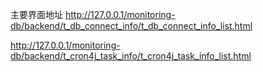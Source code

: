 主要界面地址
http://127.0.0.1/monitoring-db/backend/t_db_connect_info/t_db_connect_info_list.html

http://127.0.0.1/monitoring-db/backend/t_cron4j_task_info/t_cron4j_task_info_list.html